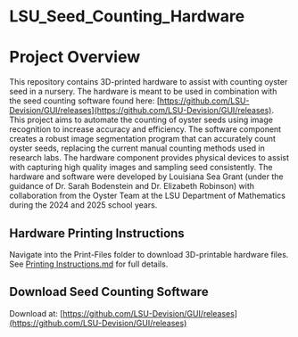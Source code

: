 # LSU_Seed_Counting_Hardware
# Project Overview
This repository contains 3D-printed hardware to assist with counting oyster seed in a nursery. The hardware is meant to be used in combination with the seed counting software found here: [https://github.com/LSU-Devision/GUI/releases](https://github.com/LSU-Devision/GUI/releases). This project aims to automate the counting of oyster seeds using image recognition to increase accuracy and efficiency. The software component creates a robust image segmentation program that can accurately count oyster seeds, replacing the current manual counting methods used in research labs. The hardware component provides physical devices to assist with capturing high quality images and sampling seed consistently. The hardware and software were developed by Louisiana Sea Grant (under the guidance of Dr. Sarah Bodenstein and Dr. Elizabeth Robinson) with collaboration from the Oyster Team at the LSU Department of Mathematics during the 2024 and 2025 school years. 

## Hardware Printing Instructions
Navigate into the Print-Files folder to download 3D-printable hardware files.
See [Printing Instructions.md](./Printing%20Instructions.md) for full details.

## Download Seed Counting Software
Download at: [https://github.com/LSU-Devision/GUI/releases](https://github.com/LSU-Devision/GUI/releases)
